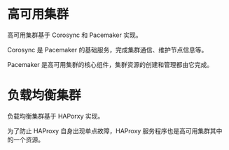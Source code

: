 # 高可用集群 #
高可用集群基于 Corosync 和 Pacemaker 实现。

Corosync 是 Pacemaker 的基础服务，完成集群通信、维护节点信息等。

Pacemaker 是高可用集群的核心组件，集群资源的创建和管理都由它完成。


# 负载均衡集群 #
负载均衡集群基于 HAPorxy 实现。

为了防止 HAProxy 自身出现单点故障，HAProxy 服务程序也是高可用集群其中的一个资源。

